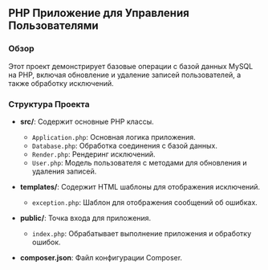 ## PHP Приложение для Управления Пользователями

### Обзор

Этот проект демонстрирует базовые операции с базой данных MySQL на PHP, включая обновление и удаление записей пользователей, а также обработку исключений.

### Структура Проекта

- **src/**: Содержит основные PHP классы.
  - `Application.php`: Основная логика приложения.
  - `Database.php`: Обработка соединения с базой данных.
  - `Render.php`: Рендеринг исключений.
  - `User.php`: Модель пользователя с методами для обновления и удаления записей.

- **templates/**: Содержит HTML шаблоны для отображения исключений.
  - `exception.php`: Шаблон для отображения сообщений об ошибках.

- **public/**: Точка входа для приложения.
  - `index.php`: Обрабатывает выполнение приложения и обработку ошибок.

- **composer.json**: Файл конфигурации Composer.
